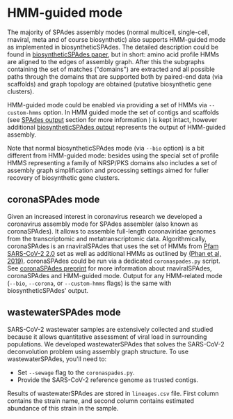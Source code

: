 # HMM-guided mode
The majority of SPAdes assembly modes (normal multicell, single-cell, rnaviral, meta and of course biosynthetic) also supports HMM-guided mode as implemented in biosyntheticSPAdes. The detailed description could be found in [biosyntheticSPAdes paper](https://genome.cshlp.org/content/early/2019/06/03/gr.243477.118), but in short: amino acid profile HMMs are aligned to the edges of assembly graph. After this the subgraphs containing the set of matches ("domains") are extracted and all possible paths through the domains that are supported both by paired-end data (via scaffolds) and graph topology are obtained (putative biosynthetic gene clusters).

HMM-guided mode could be enabled via providing a set of HMMs via `--custom-hmms` option. In HMM guided mode the set of contigs and scaffolds (see [SPAdes output](output.md#spades-output) section for more information ) is kept intact, however additional [biosyntheticSPAdes output](output.md#biosyntheticspades-output) represents the output of HMM-guided assembly.

Note that normal biosyntheticSPAdes mode (via `--bio` option) is a bit different from HMM-guided mode: besides using the special set of profile HMMS representing a family of NRSP/PKS domains also includes a set of assembly graph simplification and processing settings aimed for fuller recovery of biosynthetic gene clusters.

## coronaSPAdes mode

Given an increased interest in coronavirus research we developed a coronavirus assembly mode for SPAdes assembler (also known as coronaSPAdes). It allows to assemble full-length coronaviridae genomes from the transcriptomic and metatranscriptomic data. Algorithmically, coronaSPAdes is an rnaviralSPAdes that uses the set of HMMs from [Pfam SARS-CoV-2 2.0](ftp://ftp.ebi.ac.uk/pub/databases/Pfam/releases/Pfam_SARS-CoV-2_2.0/) set as well as additional HMMs as outlined by [(Phan et al, 2019)](https://doi.org/10.1093/ve/vey035). coronaSPAdes could be run via a dedicated `coronaspades.py` script. See [coronaSPAdes preprint](https://www.biorxiv.org/content/10.1101/2020.07.28.224584v1) for more information about rnaviralSPAdes,  coronaSPAdes and HMM-guided mode. Output for any HMM-related mode (`--bio`, `--corona`, or `--custom-hmms` flags) is the same with biosyntheticSPAdes' output.


## wastewaterSPAdes mode

SARS-CoV-2 wastewater samples are extensively collected and studied because it allows quantitative assessment of viral load in surrounding populations. We developed wastewaterSPAdes that solves the SARS-CoV-2 deconvolution problem using assembly graph structure.
To use wastewaterSPAdes, you'll need to:

- Set `--sewage` flag to the `coronaspades.py`.
- Provide the SARS-CoV-2 reference genome as trusted contigs.

Results of wastewaterSPAdes are stored in `lineages.csv` file. First column contains the strain name, and second column contains estimated abundance of this strain in the sample.

